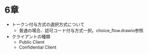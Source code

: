 # 6章

* トークン付与方式の選択方式について
  * 普通の場合、認可コード付与方式一択。choice_flow.drawio参照
* クライアントの種類
  * Public Client
  * Confidential Client